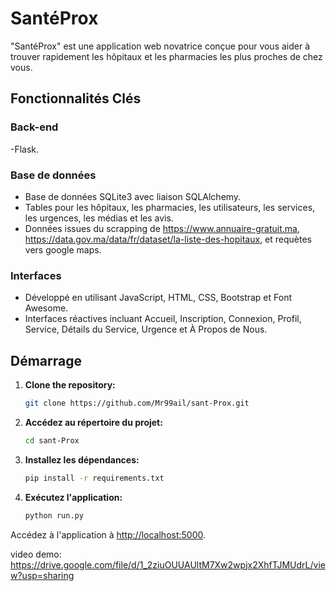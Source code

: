 # SantéProx

"SantéProx" est une application web novatrice conçue pour vous aider à trouver rapidement les hôpitaux et les pharmacies les plus proches de chez vous.

## Fonctionnalités Clés

### Back-end

-Flask.

### Base de données

- Base de données SQLite3 avec liaison SQLAlchemy.
- Tables pour les hôpitaux, les pharmacies, les utilisateurs, les services, les urgences, les médias et les avis.
- Données issues du scrapping de https://www.annuaire-gratuit.ma, https://data.gov.ma/data/fr/dataset/la-liste-des-hopitaux, et requètes vers google maps.

### Interfaces

- Développé en utilisant JavaScript, HTML, CSS, Bootstrap et Font Awesome.
- Interfaces réactives incluant Accueil, Inscription, Connexion, Profil, Service, Détails du Service, Urgence et À Propos de Nous.

## Démarrage
1. **Clone the repository:**
   ```bash
   git clone https://github.com/Mr99ail/sant-Prox.git
2. **Accédez au répertoire du projet:**

    ```bash
    cd sant-Prox
    ```

3. **Installez les dépendances:**

    ```bash
    pip install -r requirements.txt
    ```

4. **Exécutez l'application:**

    ```bash
    python run.py
    ```

Accédez à l'application à [http://localhost:5000](http://localhost:5000).

video demo:
https://drive.google.com/file/d/1_2ziuOUUAUltM7Xw2wpjx2XhfTJMUdrL/view?usp=sharing
